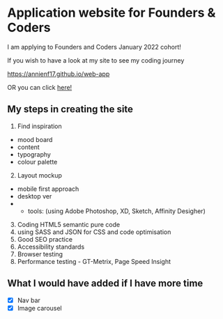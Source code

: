 # Application website for Founders & Coders

I am applying to Founders and Coders January 2022 cohort!

If you wish to have a look at my site to see my coding journey

https://annienf17.github.io/web-app

OR you can click [here!](https://annienf17.github.io/web-app)

## My steps in creating the site

1. Find inspiration

- mood board
- content
- typography
- colour palette

2. Layout mockup

- mobile first approach
- desktop ver
- - tools: (using Adobe Photoshop, XD, Sketch, Affinity Desigher)

3. Coding HTML5 semantic pure code
4. using SASS and JSON for CSS and code optimisation
5. Good SEO practice
6. Accessibility standards
7. Browser testing
8. Performance testing - GT-Metrix, Page Speed Insight

## What I would have added if I have more time

- [x] Nav bar
- [x] Image carousel
